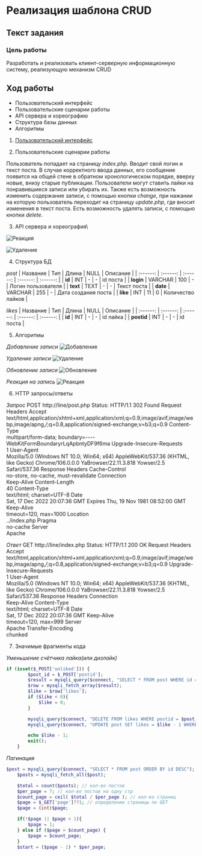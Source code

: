 # Реализация шаблона CRUD
## Текст задания
### Цель работы
Разработать и реализовать клиент-серверную информационную систему, реализующую механизм CRUD
## Ход работы
- Пользовательский интерфейс
- Пользовательские сценарии работы
- API сервера и хореографию
- Структура базы данных
- Алгоритмы
1) [Пользовательский интерфейс](https://www.figma.com/file/JSFYDGi8EzhkEXg7aORyxq/Untitled?node-id=0%3A1&t=Rc9e4JLX1sgEuYoj-1)

2) Пользовательские сценарии работы

Пользователь попадает на страницу *index.php*. Вводит свой логин и текст поста. В случае корректного ввода данных, его сообщение появится на общей стене в обратном хронологическом порядке, вверху новые, внизу старые публикации. Пользователи могут ставить лайки на понравившиеся записи или убирать их. Также есть возможность изменить содержание записи, с помощью кнопки *change*, при нажании на которую пользователь переходит на страницу *update.php*, где вносит изменения в текст поста. Есть возможность удалять записи, с помощью кнопки *delete*.

3. API сервера и хореография\

![Реакция](https://github.com/totomiPo/Forum/blob/main/img/Реакция%20-%20хореография.png)

![Удаление](https://github.com/totomiPo/Forum/blob/main/img/Удаление%20-%20хореография.png)

4. Структура БД

*post*
| Название | Тип | Длина | NULL | Описание |
| :------: | :------: | :------: | :------: | :------: |
| **id** | INT | - | - | id поста |
| **login** | VARCHAR | 100 | - | Логин пользователя |
| **text** | TEXT | - | - | Текст поста |
| **date** | VARCHAR | 255 | - | Дата создания поста |
| **like** | INT | 11 | 0 | Количество лайков |

*likes*
| Название | Тип | Длина | NULL | Описание |
| :------: | :------: | :------: | :------: | :------: |
| **id** | INT | - | - | id лайка |
| **postid** | INT | - | - | id поста |

5. Алгоритмы

*Добавление записи*
![Добавление](https://github.com/totomiPo/Forum/blob/main/img/Создание%20поста.png)

*Удаление записи*
![Удаление](https://github.com/totomiPo/Forum/blob/main/img/Удаление.png)

*Обновление записи*
![Обновление](https://github.com/totomiPo/Forum/blob/main/img/Изменение%20поста.png)

*Реакция на запись*
![Реакция](https://github.com/totomiPo/Forum/blob/main/img/Лайки.png)

6. HTTP запросы/ответы

*Запрос*
POST 
http://line/post.php
Status: HTTP/1.1 302 Found
Request Headers
Accept	
text/html,application/xhtml+xml,application/xml;q=0.9,image/avif,image/webp,image/apng,*/*;q=0.8,application/signed-exchange;v=b3;q=0.9
Content-Type	
multipart/form-data; boundary=----WebKitFormBoundaryrLqApbntyDF9f6ma
Upgrade-Insecure-Requests	
1
User-Agent	
Mozilla/5.0 (Windows NT 10.0; Win64; x64) AppleWebKit/537.36 (KHTML, like Gecko) Chrome/106.0.0.0 YaBrowser/22.11.3.818 Yowser/2.5 Safari/537.36
Response Headers
Cache-Control	
no-store, no-cache, must-revalidate
Connection	
Keep-Alive
Content-Length	
40
Content-Type	
text/html; charset=UTF-8
Date	
Sat, 17 Dec 2022 20:07:36 GMT
Expires	
Thu, 19 Nov 1981 08:52:00 GMT
Keep-Alive	
timeout=120, max=1000
Location	
../index.php
Pragma	
no-cache
Server	
Apache  

*Ответ*
GET 
http://line/index.php
Status: HTTP/1.1 200 OK
Request Headers
Accept	
text/html,application/xhtml+xml,application/xml;q=0.9,image/avif,image/webp,image/apng,*/*;q=0.8,application/signed-exchange;v=b3;q=0.9
Upgrade-Insecure-Requests	
1
User-Agent	
Mozilla/5.0 (Windows NT 10.0; Win64; x64) AppleWebKit/537.36 (KHTML, like Gecko) Chrome/106.0.0.0 YaBrowser/22.11.3.818 Yowser/2.5 Safari/537.36
Response Headers
Connection	
Keep-Alive
Content-Type	
text/html; charset=UTF-8
Date	
Sat, 17 Dec 2022 20:07:36 GMT
Keep-Alive	
timeout=120, max=999
Server	
Apache
Transfer-Encoding	
chunked

7. Значимые фрагменты кода

*Уменьшение счётчика лайка(или дизлайк)*
```php
if (isset($_POST['unliked'])) {
		$post_id = $_POST['postid'];
		$result = mysqli_query($connect, "SELECT * FROM post WHERE id = $post_id");
		$row = mysqli_fetch_array($result);
		$like = $row['likes'];
        if ($like < 0){
            $like = 0;
        }

		mysqli_query($connect, "DELETE FROM likes WHERE postid = $post_id");
		mysqli_query($connect, "UPDATE post SET likes = $like - 1 WHERE id = $post_id");

		echo $like - 1;
		exit();
	}
```

*Пагинация*
```php
$post = mysqli_query($connect, "SELECT * FROM post ORDER BY id DESC");
    $posts = mysqli_fetch_all($post);

    $total = count($posts); // кол-во постов
    $per_page = 7; // кол-во постов на одну стр
    $count_page = ceil( $total / $per_page ); // кол-во страниц
    $page = $_GET['page']??1; // определение страницы по GET
    $page = (int)$page;

    if(!$page || $page < 1){
        $page = 1;
    } else if ($page > $count_page) {
        $page = $count_page;
    }
    $start = ($page - 1) * $per_page;
```


